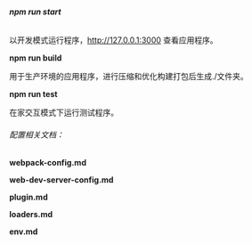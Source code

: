 ###### **npm run start**

以开发模式运行程序，<http://127.0.0.1:3000> 查看应用程序。

**npm run build**

用于生产环境的应用程序，进行压缩和优化构建打包后生成./文件夹。

**npm run test**

在家交互模式下运行测试程序。



###### 配置相关文档：

**webpack-config.md**

**web-dev-server-config.md**

**plugin.md**

**loaders.md**

**env.md**
